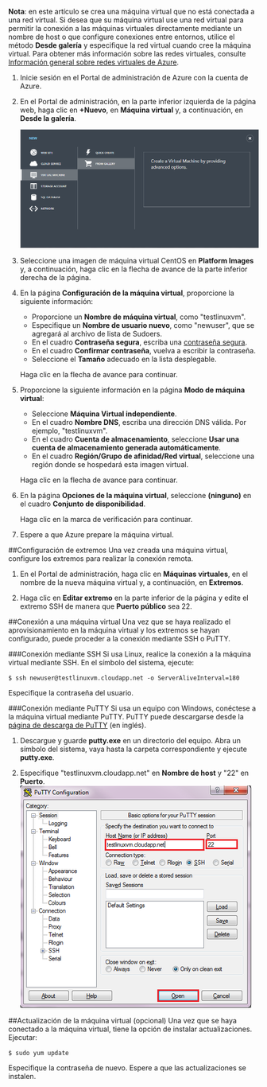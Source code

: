 
**Nota**: en este artículo se crea una máquina virtual que no está conectada a una red virtual. Si desea que su máquina virtual use una red virtual para permitir la conexión a las máquinas virtuales directamente mediante un nombre de host o que configure conexiones entre entornos, utilice el método **Desde galería** y especifique la red virtual cuando cree la máquina virtual. Para obtener más información sobre las redes virtuales, consulte [Información general sobre redes virtuales de Azure](http://go.microsoft.com/fwlink/p/?LinkID=294063).

1. Inicie sesión en el Portal de administración de Azure con la cuenta de Azure.
2. En el Portal de administración, en la parte inferior izquierda de la página web, haga clic en **+Nuevo**, en **Máquina virtual** y, a continuación, en **Desde la galería**.

	![Crear una máquina virtual][Image1]

3. Seleccione una imagen de máquina virtual CentOS en **Platform Images** y, a continuación, haga clic en la flecha de avance de la parte inferior derecha de la página.
	
4. En la página **Configuración de la máquina virtual**, proporcione la siguiente información:
	- Proporcione un **Nombre de máquina virtual**, como "testlinuxvm".
	- Especifique un **Nombre de usuario nuevo**, como "newuser", que se agregará al archivo de lista de Sudoers.
	- En el cuadro **Contraseña segura**, escriba una [contraseña segura](http://msdn.microsoft.com/library/ms161962.aspx).
	- En el cuadro **Confirmar contraseña**, vuelva a escribir la contraseña.
	- Seleccione el **Tamaño** adecuado en la lista desplegable.

	Haga clic en la flecha de avance para continuar.
	
5. Proporcione la siguiente información en la página **Modo de máquina virtual**:
	- Seleccione **Máquina Virtual independiente**.
	- En el cuadro **Nombre DNS**, escriba una dirección DNS válida. Por ejemplo, "testlinuxvm".
	- En el cuadro **Cuenta de almacenamiento**, seleccione **Usar una cuenta de almacenamiento generada automáticamente**.
	- En el cuadro **Región/Grupo de afinidad/Red virtual**, seleccione una región donde se hospedará esta imagen virtual.

	Haga clic en la flecha de avance para continuar.

6. En la página **Opciones de la máquina virtual**, seleccione **(ninguno)** en el cuadro **Conjunto de disponibilidad**.

	Haga clic en la marca de verificación para continuar.
	
7. Espere a que Azure prepare la máquina virtual.

##Configuración de extremos
Una vez creada una máquina virtual, configure los extremos para realizar la conexión remota.

1. En el Portal de administración, haga clic en **Máquinas virtuales**, en el nombre de la nueva máquina virtual y, a continuación, en **Extremos**.

2. Haga clic en **Editar extremo** en la parte inferior de la página y edite el extremo SSH de manera que **Puerto público** sea 22.

##Conexión a una máquina virtual
Una vez que se haya realizado el aprovisionamiento en la máquina virtual y los extremos se hayan configurado, puede proceder a la conexión mediante SSH o PuTTY.

###Conexión mediante SSH
Si usa Linux, realice la conexión a la máquina virtual mediante SSH. En el símbolo del sistema, ejecute:

	$ ssh newuser@testlinuxvm.cloudapp.net -o ServerAliveInterval=180

Especifique la contraseña del usuario.

###Conexión mediante PuTTY
Si usa un equipo con Windows, conéctese a la máquina virtual mediante PuTTY. PuTTY puede descargarse desde la [página de descarga de PuTTY][PuTTYDownLoad] (en inglés).

1. Descargue y guarde **putty.exe** en un directorio del equipo. Abra un símbolo del sistema, vaya hasta la carpeta correspondiente y ejecute **putty.exe**.

2. Especifique "testlinuxvm.cloudapp.net" en **Nombre de host** y "22" en **Puerto**. ![Pantalla de PuTTY][Image6]

##Actualización de la máquina virtual (opcional)
Una vez que se haya conectado a la máquina virtual, tiene la opción de instalar actualizaciones. Ejecutar:

	$ sudo yum update

Especifique la contraseña de nuevo. Espere a que las actualizaciones se instalen.


[PuTTYDownload]: http://www.puttyssh.org/download.html

[Image1]: ./media/create-and-configure-centos-vm-in-portal/CreateVM.png

[Image6]: ./media/create-and-configure-centos-vm-in-portal/putty.png

<!---HONumber=July15_HO4-->